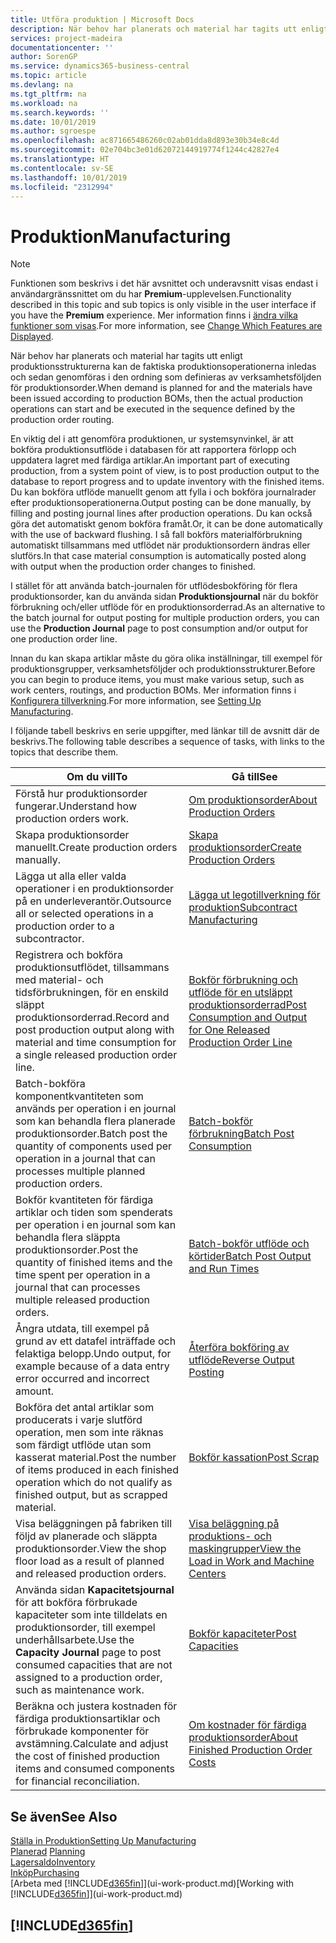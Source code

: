 ```yaml
---
title: Utföra produktion | Microsoft Docs
description: När behov har planerats och material har tagits utt enligt produktionsstrukturerna kan de faktiska produktionsoperationerna inledas och sedan genomföras i den ordning som definieras av verksamhetsföljden för produktionsorder.
services: project-madeira
documentationcenter: ''
author: SorenGP
ms.service: dynamics365-business-central
ms.topic: article
ms.devlang: na
ms.tgt_pltfrm: na
ms.workload: na
ms.search.keywords: ''
ms.date: 10/01/2019
ms.author: sgroespe
ms.openlocfilehash: ac871665486260c02ab01dda8d893e30b34e8c4d
ms.sourcegitcommit: 02e704bc3e01d62072144919774f1244c42827e4
ms.translationtype: HT
ms.contentlocale: sv-SE
ms.lasthandoff: 10/01/2019
ms.locfileid: "2312994"
---
```

# <a name="manufacturing"></a><span data-ttu-id="974ad-103">Produktion</span><span class="sxs-lookup"><span data-stu-id="974ad-103">Manufacturing</span></span>
> [!NOTE]
> <span data-ttu-id="974ad-104">Funktionen som beskrivs i det här avsnittet och underavsnitt visas endast i användargränssnittet om du har **Premium**-upplevelsen.</span><span class="sxs-lookup"><span data-stu-id="974ad-104">Functionality described in this topic and sub topics is only visible in the user interface if you have the **Premium** experience.</span></span> <span data-ttu-id="974ad-105">Mer information finns i [ändra vilka funktioner som visas](ui-experiences.md).</span><span class="sxs-lookup"><span data-stu-id="974ad-105">For more information, see [Change Which Features are Displayed](ui-experiences.md).</span></span>

<span data-ttu-id="974ad-106">När behov har planerats och material har tagits utt enligt produktionsstrukturerna kan de faktiska produktionsoperationerna inledas och sedan genomföras i den ordning som definieras av verksamhetsföljden för produktionsorder.</span><span class="sxs-lookup"><span data-stu-id="974ad-106">When demand is planned for and the materials have been issued according to production BOMs, then the actual production operations can start and be executed in the sequence defined by the production order routing.</span></span>  

<span data-ttu-id="974ad-107">En viktig del i att genomföra produktionen, ur systemsynvinkel, är att bokföra produktionsutflöde i databasen för att rapportera förlopp och uppdatera lagret med färdiga artiklar.</span><span class="sxs-lookup"><span data-stu-id="974ad-107">An important part of executing production, from a system point of view, is to post production output to the database to report progress and to update inventory with the finished items.</span></span> <span data-ttu-id="974ad-108">Du kan bokföra utflöde manuellt genom att fylla i och bokföra journalrader efter produktionsoperationerna.</span><span class="sxs-lookup"><span data-stu-id="974ad-108">Output posting can be done manually, by filling and posting journal lines after production operations.</span></span> <span data-ttu-id="974ad-109">Du kan också göra det automatiskt genom bokföra framåt.</span><span class="sxs-lookup"><span data-stu-id="974ad-109">Or, it can be done automatically with the use of backward flushing.</span></span> <span data-ttu-id="974ad-110">I så fall bokförs materialförbrukning automatiskt tillsammans med utflödet när produktionsordern ändras eller slutförs.</span><span class="sxs-lookup"><span data-stu-id="974ad-110">In that case material consumption is automatically posted along with output when the production order changes to finished.</span></span>  

<span data-ttu-id="974ad-111">I stället för att använda batch-journalen för utflödesbokföring för flera produktionsorder, kan du använda sidan **Produktionsjournal** när du bokför förbrukning och/eller utflöde för en produktionsorderrad.</span><span class="sxs-lookup"><span data-stu-id="974ad-111">As an alternative to the batch journal for output posting for multiple production orders, you can use the **Production Journal** page to post consumption and/or output for one production order line.</span></span>

<span data-ttu-id="974ad-112">Innan du kan skapa artiklar måste du göra olika inställningar, till exempel för produktionsgrupper, verksamhetsföljder och produktionsstrukturer.</span><span class="sxs-lookup"><span data-stu-id="974ad-112">Before you can begin to produce items, you must make various setup, such as work centers, routings, and production BOMs.</span></span> <span data-ttu-id="974ad-113">Mer information finns i [Konfigurera tillverkning](production-configure-production-processes.md).</span><span class="sxs-lookup"><span data-stu-id="974ad-113">For more information, see [Setting Up Manufacturing](production-configure-production-processes.md).</span></span>

<span data-ttu-id="974ad-114">I följande tabell beskrivs en serie uppgifter, med länkar till de avsnitt där de beskrivs.</span><span class="sxs-lookup"><span data-stu-id="974ad-114">The following table describes a sequence of tasks, with links to the topics that describe them.</span></span>   

|<span data-ttu-id="974ad-115">**Om du vill**</span><span class="sxs-lookup"><span data-stu-id="974ad-115">**To**</span></span>|<span data-ttu-id="974ad-116">**Gå till**</span><span class="sxs-lookup"><span data-stu-id="974ad-116">**See**</span></span>|  
|------------|-------------|  
|<span data-ttu-id="974ad-117">Förstå hur produktionsorder fungerar.</span><span class="sxs-lookup"><span data-stu-id="974ad-117">Understand how production orders work.</span></span>|[<span data-ttu-id="974ad-118">Om produktionsorder</span><span class="sxs-lookup"><span data-stu-id="974ad-118">About Production Orders</span></span>](production-about-production-orders.md)|
|<span data-ttu-id="974ad-119">Skapa produktionsorder manuellt.</span><span class="sxs-lookup"><span data-stu-id="974ad-119">Create production orders manually.</span></span>|[<span data-ttu-id="974ad-120">Skapa produktionsorder</span><span class="sxs-lookup"><span data-stu-id="974ad-120">Create Production Orders</span></span>](production-how-to-create-production-orders.md)|
|<span data-ttu-id="974ad-121">Lägga ut alla eller valda operationer i en produktionsorder på en underleverantör.</span><span class="sxs-lookup"><span data-stu-id="974ad-121">Outsource all or selected operations in a production order to a subcontractor.</span></span>|[<span data-ttu-id="974ad-122">Lägga ut legotillverkning för produktion</span><span class="sxs-lookup"><span data-stu-id="974ad-122">Subcontract Manufacturing</span></span>](production-how-to-subcontract-manufacturing.md)|
|<span data-ttu-id="974ad-123">Registrera och bokföra produktionsutflödet, tillsammans med material- och tidsförbrukningen, för en enskild släppt produktionsorderrad.</span><span class="sxs-lookup"><span data-stu-id="974ad-123">Record and post production output along with material and time consumption for a single released production order line.</span></span>|[<span data-ttu-id="974ad-124">Bokför förbrukning och utflöde för en utsläppt produktionsorderrad</span><span class="sxs-lookup"><span data-stu-id="974ad-124">Post Consumption and Output for One Released Production Order Line</span></span>](production-how-to-register-consumption-and-output.md)|  
|<span data-ttu-id="974ad-125">Batch-bokföra komponentkvantiteten som används per operation i en journal som kan behandla flera planerade produktionsorder.</span><span class="sxs-lookup"><span data-stu-id="974ad-125">Batch post the quantity of components used per operation in a journal that can processes multiple planned production orders.</span></span>|[<span data-ttu-id="974ad-126">Batch-bokför förbrukning</span><span class="sxs-lookup"><span data-stu-id="974ad-126">Batch Post Consumption</span></span>](production-how-to-post-consumption.md)|
|<span data-ttu-id="974ad-127">Bokför kvantiteten för färdiga artiklar och tiden som spenderats per operation i en journal som kan behandla flera släppta produktionsorder.</span><span class="sxs-lookup"><span data-stu-id="974ad-127">Post the quantity of finished items and the time spent per operation in a journal that can processes multiple released production orders.</span></span>|[<span data-ttu-id="974ad-128">Batch-bokför utflöde och körtider</span><span class="sxs-lookup"><span data-stu-id="974ad-128">Batch Post Output and Run Times</span></span>](production-how-to-post-output-quantity.md)|
|<span data-ttu-id="974ad-129">Ångra utdata, till exempel på grund av ett datafel inträffade och felaktiga belopp.</span><span class="sxs-lookup"><span data-stu-id="974ad-129">Undo output, for example because of a data entry error occurred and incorrect amount.</span></span>  |[<span data-ttu-id="974ad-130">Återföra bokföring av utflöde</span><span class="sxs-lookup"><span data-stu-id="974ad-130">Reverse Output Posting</span></span>](production-how-to-reverse-output-posting.md)|  
|<span data-ttu-id="974ad-131">Bokföra det antal artiklar som producerats i varje slutförd operation, men som inte räknas som färdigt utflöde utan som kasserat material.</span><span class="sxs-lookup"><span data-stu-id="974ad-131">Post the number of items produced in each finished operation which do not qualify as finished output, but as scrapped material.</span></span>|[<span data-ttu-id="974ad-132">Bokför kassation</span><span class="sxs-lookup"><span data-stu-id="974ad-132">Post Scrap</span></span>](production-how-to-post-scrap.md)|
|<span data-ttu-id="974ad-133">Visa beläggningen på fabriken till följd av planerade och släppta produktionsorder.</span><span class="sxs-lookup"><span data-stu-id="974ad-133">View the shop floor load as a result of planned and released production orders.</span></span>|[<span data-ttu-id="974ad-134">Visa beläggning på produktions- och maskingrupper</span><span class="sxs-lookup"><span data-stu-id="974ad-134">View the Load in Work and Machine Centers</span></span>](production-how-to-view-the-load-on-work-centers.md)|      
|<span data-ttu-id="974ad-135">Använda sidan **Kapacitetsjournal** för att bokföra förbrukade kapaciteter som inte tilldelats en produktionsorder, till exempel underhållsarbete.</span><span class="sxs-lookup"><span data-stu-id="974ad-135">Use the **Capacity Journal** page to post consumed capacities that are not assigned to a production order, such as maintenance work.</span></span>|[<span data-ttu-id="974ad-136">Bokför kapaciteter</span><span class="sxs-lookup"><span data-stu-id="974ad-136">Post Capacities</span></span>](production-how-to-post-capacities.md)|  
|<span data-ttu-id="974ad-137">Beräkna och justera kostnaden för färdiga produktionsartiklar och förbrukade komponenter för avstämning.</span><span class="sxs-lookup"><span data-stu-id="974ad-137">Calculate and adjust the cost of finished production items and consumed components for financial reconciliation.</span></span>|[<span data-ttu-id="974ad-138">Om kostnader för färdiga produktionsorder</span><span class="sxs-lookup"><span data-stu-id="974ad-138">About Finished Production Order Costs</span></span>](finance-about-finished-production-order-costs.md)|  

## <a name="see-also"></a><span data-ttu-id="974ad-139">Se även</span><span class="sxs-lookup"><span data-stu-id="974ad-139">See Also</span></span>  
[<span data-ttu-id="974ad-140">Ställa in Produktion</span><span class="sxs-lookup"><span data-stu-id="974ad-140">Setting Up Manufacturing</span></span>](production-configure-production-processes.md)  
<span data-ttu-id="974ad-141">[Planerad](production-planning.md)    </span><span class="sxs-lookup"><span data-stu-id="974ad-141">[Planning](production-planning.md)    </span></span>  
[<span data-ttu-id="974ad-142">Lagersaldo</span><span class="sxs-lookup"><span data-stu-id="974ad-142">Inventory</span></span>](inventory-manage-inventory.md)  
[<span data-ttu-id="974ad-143">Inköp</span><span class="sxs-lookup"><span data-stu-id="974ad-143">Purchasing</span></span>](purchasing-manage-purchasing.md)  
<span data-ttu-id="974ad-144">[Arbeta med [!INCLUDE[d365fin](includes/d365fin_md.md)]](ui-work-product.md)</span><span class="sxs-lookup"><span data-stu-id="974ad-144">[Working with [!INCLUDE[d365fin](includes/d365fin_md.md)]](ui-work-product.md)</span></span>

## [!INCLUDE[d365fin](includes/free_trial_md.md)]  
